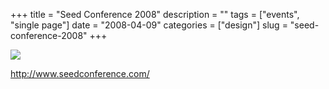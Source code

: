+++
title = "Seed Conference 2008"
description = ""
tags = ["events", "single page"]
date = "2008-04-09"
categories = ["design"]
slug = "seed-conference-2008"
+++


 

  <div id="screens-thumbs" class="clearfix">
    <div class="txt-center" id="design-submission"><a href="http://www.seedconference.com/"><img id='bluga-thumbnail-1189' class='bluga-thumbnail large' src='//konigi.com/media/bluga/
wt47fcd33b5ffdd.jpg'/></a></div>  
  </div>   
<p><a href="http://www.seedconference.com/">http://www.seedconference.com/</a></p>




